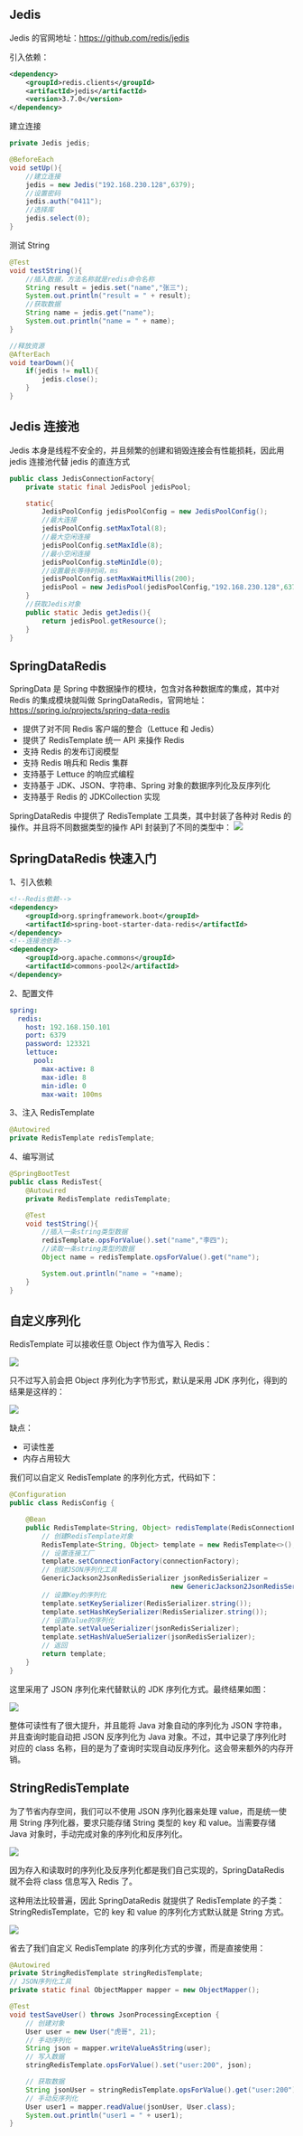 ## Jedis

Jedis 的官网地址：https://github.com/redis/jedis

引入依赖：

```xml
<dependency>
    <groupId>redis.clients</groupId>
    <artifactId>jedis</artifactId>
    <version>3.7.0</version>
</dependency>
```

建立连接

```Java
private Jedis jedis;

@BeforeEach
void setUp(){
    //建立连接
    jedis = new Jedis("192.168.230.128",6379);
    //设置密码
    jedis.auth("0411");
    //选择库
    jedis.select(0);
}
```

测试 String

```Java
@Test
void testString(){
    //插入数据，方法名称就是redis命令名称
    String result = jedis.set("name","张三");
    System.out.println("result = " + result);
    //获取数据
    String name = jedis.get("name");
    System.out.println("name = " + name);
}

//释放资源
@AfterEach
void tearDown(){
    if(jedis != null){
        jedis.close();
    }
}
```

## Jedis 连接池

Jedis 本身是线程不安全的，并且频繁的创建和销毁连接会有性能损耗，因此用 jedis 连接池代替 jedis 的直连方式

```Java
public class JedisConnectionFactory{
    private static final JedisPool jedisPool;

    static{
        JedisPoolConfig jedisPoolConfig = new JedisPoolConfig();
        //最大连接
        jedisPoolConfig.setMaxTotal(8);
        //最大空闲连接
        jedisPoolConfig.setMaxIdle(8);
        //最小空闲连接
        jedisPoolConfig.steMinIdle(0);
        //设置最长等待时间，ms
        jedisPoolConfig.setMaxWaitMillis(200);
        jedisPool = new JedisPool(jedisPoolConfig,"192.168.230.128",6379,1000,"0411" );
    }
    //获取Jedis对象
    public static Jedis getJedis(){
        return jedisPool.getResource();
    }
}
```

## SpringDataRedis

SpringData 是 Spring 中数据操作的模块，包含对各种数据库的集成，其中对 Redis 的集成模块就叫做 SpringDataRedis，官网地址：https://spring.io/projects/spring-data-redis

- 提供了对不同 Redis 客户端的整合（Lettuce 和 Jedis）
- 提供了 RedisTemplate 统一 API 来操作 Redis
- 支持 Redis 的发布订阅模型
- 支持 Redis 哨兵和 Redis 集群
- 支持基于 Lettuce 的响应式编程
- 支持基于 JDK、JSON、字符串、Spring 对象的数据序列化及反序列化
- 支持基于 Redis 的 JDKCollection 实现

SpringDataRedis 中提供了 RedisTemplate 工具类，其中封装了各种对 Redis 的操作。并且将不同数据类型的操作 API 封装到了不同的类型中：
![](../src/asset/redis/UFlNIV0.png)

## SpringDataRedis 快速入门

1、引入依赖

```xml
<!--Redis依赖-->
<dependency>
    <groupId>org.springframework.boot</groupId>
    <artifactId>spring-boot-starter-data-redis</artifactId>
</dependency>
<!--连接池依赖-->
<dependency>
    <groupId>org.apache.commons</groupId>
    <artifactId>commons-pool2</artifactId>
</dependency>
```

2、配置文件

```yaml
spring:
  redis:
    host: 192.168.150.101
    port: 6379
    password: 123321
    lettuce:
      pool:
        max-active: 8
        max-idle: 8
        min-idle: 0
        max-wait: 100ms
```

3、注入 RedisTemplate

```java
@Autowired
private RedisTemplate redisTemplate;
```

4、编写测试

```java
@SpringBootTest
public class RedisTest{
    @Autowired
    private RedisTemplate redisTemplate;

    @Test
    void testString(){
        //插入一条string类型数据
        redisTemplate.opsForValue().set("name","李四");
        //读取一条string类型的数据
        Object name = redisTemplate.opsForValue().get("name");

        System.out.println("name = "+name);
    }
}
```

## 自定义序列化

RedisTemplate 可以接收任意 Object 作为值写入 Redis：

![](../src/asset/redis/OEMcbuu.png)

只不过写入前会把 Object 序列化为字节形式，默认是采用 JDK 序列化，得到的结果是这样的：

![](../src/asset/redis/5FjtWk5.png)

缺点：

- 可读性差
- 内存占用较大

我们可以自定义 RedisTemplate 的序列化方式，代码如下：

```java
@Configuration
public class RedisConfig {

    @Bean
    public RedisTemplate<String, Object> redisTemplate(RedisConnectionFactory connectionFactory){
        // 创建RedisTemplate对象
        RedisTemplate<String, Object> template = new RedisTemplate<>();
        // 设置连接工厂
        template.setConnectionFactory(connectionFactory);
        // 创建JSON序列化工具
        GenericJackson2JsonRedisSerializer jsonRedisSerializer =
            							new GenericJackson2JsonRedisSerializer();
        // 设置Key的序列化
        template.setKeySerializer(RedisSerializer.string());
        template.setHashKeySerializer(RedisSerializer.string());
        // 设置Value的序列化
        template.setValueSerializer(jsonRedisSerializer);
        template.setHashValueSerializer(jsonRedisSerializer);
        // 返回
        return template;
    }
}
```

这里采用了 JSON 序列化来代替默认的 JDK 序列化方式。最终结果如图：

![](../src/asset/redis/XOAq3cN.png)

整体可读性有了很大提升，并且能将 Java 对象自动的序列化为 JSON 字符串，并且查询时能自动把 JSON 反序列化为 Java 对象。不过，其中记录了序列化时对应的 class 名称，目的是为了查询时实现自动反序列化。这会带来额外的内存开销。

## StringRedisTemplate

为了节省内存空间，我们可以不使用 JSON 序列化器来处理 value，而是统一使用 String 序列化器，要求只能存储 String 类型的 key 和 value。当需要存储 Java 对象时，手动完成对象的序列化和反序列化。

![](../src/asset/redis/Ip9TKSY.png)

因为存入和读取时的序列化及反序列化都是我们自己实现的，SpringDataRedis 就不会将 class 信息写入 Redis 了。

这种用法比较普遍，因此 SpringDataRedis 就提供了 RedisTemplate 的子类：StringRedisTemplate，它的 key 和 value 的序列化方式默认就是 String 方式。

![](../src/asset/redis/zXH6Qn6.png)

省去了我们自定义 RedisTemplate 的序列化方式的步骤，而是直接使用：

```java
@Autowired
private StringRedisTemplate stringRedisTemplate;
// JSON序列化工具
private static final ObjectMapper mapper = new ObjectMapper();

@Test
void testSaveUser() throws JsonProcessingException {
    // 创建对象
    User user = new User("虎哥", 21);
    // 手动序列化
    String json = mapper.writeValueAsString(user);
    // 写入数据
    stringRedisTemplate.opsForValue().set("user:200", json);

    // 获取数据
    String jsonUser = stringRedisTemplate.opsForValue().get("user:200");
    // 手动反序列化
    User user1 = mapper.readValue(jsonUser, User.class);
    System.out.println("user1 = " + user1);
}

```

